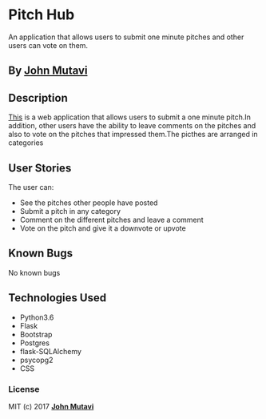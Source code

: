 # Pitch Hub
An application that allows users to submit one minute pitches and other users can vote on them.

## By **[John Mutavi](https://github.com/govishjonny)**

## Description
[This]() is a web application that allows users to submit a one minute pitch.In addition, other users have the ability to leave comments on the pitches and also to vote on the pitches that impressed them.The picthes are arranged in categories  <br>

## User Stories
The user can:
* See the pitches other people have posted
* Submit a pitch in any category
* Comment on the different pitches and leave a comment
* Vote on the pitch and give it a downvote or upvote





## Known Bugs

No known bugs

## Technologies Used
- Python3.6
- Flask
- Bootstrap
- Postgres 
- flask-SQLAlchemy
- psycopg2
- CSS

### License

MIT (c) 2017 **[John Mutavi](https://github.com/govishjonny)**

